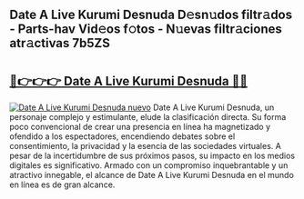 ## Date A Live Kurumi Desnuda D𝚎sn𝚞dos filtr𝚊dos - Parts-hav Vid𝚎os f𝚘tos - N𝚞evas filtr𝚊ciones atr𝚊ctivas 7b5ZS

# <h2><a href="http://mbcu0d.tromn.icu/?c=Date+A+Live+Kurumi+Desnuda">🔗👉👉👉 Date A Live Kurumi Desnuda 🔗🔗</a></h2>

[![Date A Live Kurumi Desnuda nuevo](https://i.imgur.com/pEAQMta.gif)](http://mbcu0d.tromn.icu/?c=Date+A+Live+Kurumi+Desnuda)
Date A Live Kurumi Desnuda, un personaje complejo y estimulante, elude la clasificación directa. Su forma poco convencional de crear una presencia en línea ha magnetizado y ofendido a los espectadores, encendiendo debates sobre el consentimiento, la privacidad y la esencia de las sociedades virtuales. A pesar de la incertidumbre de sus próximos pasos, su impacto en los medios digitales es significativo. Armado con un compromiso inquebrantable y un atractivo innegable, el alcance de Date A Live Kurumi Desnuda en el mundo en línea es de gran alcance.
